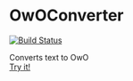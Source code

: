 # OwOConverter</br>

[![Build Status](http://jenkins.atriarch.systems/buildStatus/icon?job=Random%2FOwOConverter)](http://jenkins.atriarch.systems/job/Random/job/OwOConverter/)

Converts text to OwO</br>
[Try it!](http://owo.drinkpoint.me)


